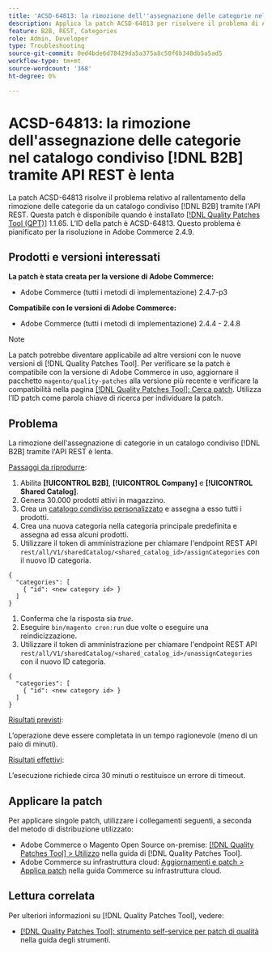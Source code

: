 ```yaml
---
title: 'ACSD-64813: la rimozione dell''assegnazione delle categorie nel catalogo condiviso  [!DNL B2B]  tramite REST API è lenta'
description: Applica la patch ACSD-64813 per risolvere il problema di Adobe Commerce, a causa del quale la rimozione dell'assegnazione di categorie in un catalogo condiviso  [!DNL B2B]  tramite l'API REST è lenta.
feature: B2B, REST, Categories
role: Admin, Developer
type: Troubleshooting
source-git-commit: 0ed4bde6d78429da5a375a8c50f6b348db5a5ad5
workflow-type: tm+mt
source-wordcount: '368'
ht-degree: 0%

---
```



# ACSD-64813: la rimozione dell&#39;assegnazione delle categorie nel catalogo condiviso [!DNL B2B] tramite API REST è lenta

La patch ACSD-64813 risolve il problema relativo al rallentamento della rimozione delle categorie da un catalogo condiviso [!DNL B2B] tramite l&#39;API REST. Questa patch è disponibile quando è installato [[!DNL Quality Patches Tool (QPT)]](/help/tools/quality-patches-tool/quality-patches-tool-to-self-serve-quality-patches.md) 1.1.65. L’ID della patch è ACSD-64813. Questo problema è pianificato per la risoluzione in Adobe Commerce 2.4.9.

## Prodotti e versioni interessati

**La patch è stata creata per la versione di Adobe Commerce:**

* Adobe Commerce (tutti i metodi di implementazione) 2.4.7-p3

**Compatibile con le versioni di Adobe Commerce:**

* Adobe Commerce (tutti i metodi di implementazione) 2.4.4 - 2.4.8

>[!NOTE]
>
>La patch potrebbe diventare applicabile ad altre versioni con le nuove versioni di [!DNL Quality Patches Tool]. Per verificare se la patch è compatibile con la versione di Adobe Commerce in uso, aggiornare il pacchetto `magento/quality-patches` alla versione più recente e verificare la compatibilità nella pagina [[!DNL Quality Patches Tool]: Cerca patch](https://experienceleague.adobe.com/tools/commerce-quality-patches/index.html?lang=it). Utilizza l’ID patch come parola chiave di ricerca per individuare la patch.

## Problema

La rimozione dell&#39;assegnazione di categorie in un catalogo condiviso [!DNL B2B] tramite l&#39;API REST è lenta.

<u>Passaggi da riprodurre</u>:

1. Abilita **[!UICONTROL B2B]**, **[!UICONTROL Company]** e **[!UICONTROL Shared Catalog]**.
1. Genera 30.000 prodotti attivi in magazzino.
1. Crea un [catalogo condiviso personalizzato](https://experienceleague.adobe.com/it/docs/commerce-admin/b2b/shared-catalogs/catalog-shared#actions-controls) e assegna a esso tutti i prodotti.
1. Crea una nuova categoria nella categoria principale predefinita e assegna ad essa alcuni prodotti.
1. Utilizzare il token di amministrazione per chiamare l&#39;endpoint REST API `rest/all/V1/sharedCatalog/<shared_catalog_id>/assignCategories` con il nuovo ID categoria.

```
{
  "categories": [
    { "id": <new category id> }
  ]
}
```

1. Conferma che la risposta sia *true*.
1. Eseguire `bin/magento cron:run` due volte o eseguire una reindicizzazione.
1. Utilizzare il token di amministrazione per chiamare l&#39;endpoint REST API `rest/all/V1/sharedCatalog/<shared_catalog_id>/unassignCategories` con il nuovo ID categoria.

```
{
  "categories": [
    { "id": <new category id> }
  ]
}
```

<u>Risultati previsti</u>:

L’operazione deve essere completata in un tempo ragionevole (meno di un paio di minuti).

<u>Risultati effettivi</u>:

L’esecuzione richiede circa 30 minuti o restituisce un errore di timeout.

## Applicare la patch

Per applicare singole patch, utilizzare i collegamenti seguenti, a seconda del metodo di distribuzione utilizzato:

* Adobe Commerce o Magento Open Source on-premise: [[!DNL Quality Patches Tool] > Utilizzo](/help/tools/quality-patches-tool/usage.md) nella guida di [!DNL Quality Patches Tool].
* Adobe Commerce su infrastruttura cloud: [Aggiornamenti e patch > Applica patch](https://experienceleague.adobe.com/docs/commerce-cloud-service/user-guide/develop/upgrade/apply-patches.html?lang=it) nella guida Commerce su infrastruttura cloud.

## Lettura correlata

Per ulteriori informazioni su [!DNL Quality Patches Tool], vedere:

* [[!DNL Quality Patches Tool]: strumento self-service per patch di qualità](/help/tools/quality-patches-tool/quality-patches-tool-to-self-serve-quality-patches.md) nella guida degli strumenti.
